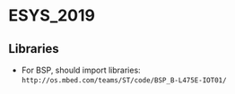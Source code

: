 # ESYS_2019

## Libraries
* For BSP, should import libraries: `http://os.mbed.com/teams/ST/code/BSP_B-L475E-IOT01/`